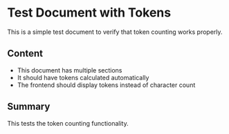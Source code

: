 # Test Document with Tokens

This is a simple test document to verify that token counting works properly.

## Content
- This document has multiple sections
- It should have tokens calculated automatically
- The frontend should display tokens instead of character count

## Summary
This tests the token counting functionality.

